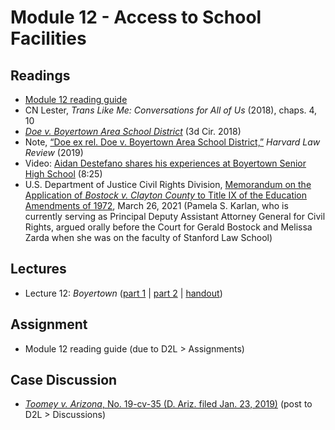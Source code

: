 # Module 12 - Access to School Facilities

## Readings

- [Module 12 reading guide](https://github.com/dingherself/phil-324/raw/main/reading-guides/12-reading-guide.docx)
- CN Lester, *Trans Like Me: Conversations for All of Us* (2018), chaps. 4, 10
- [*Doe v. Boyertown Area School District*](http://www2.ca3.uscourts.gov/opinarch/173113ppan.pdf) (3d Cir. 2018)
- Note, [“Doe ex rel. Doe v. Boyertown Area School District,”](https://harvardlawreview.org/2019/05/doe-ex-rel-doe-v-boyertown-area-school-district/) *Harvard Law Review* (2019)
- Video: [Aidan Destefano shares his experiences at Boyertown Senior High School](https://www.youtube.com/watch?v=CQdYeKHhW4k) (8:25)
- U.S. Department of Justice Civil Rights Division, [Memorandum on the Application of *Bostock v. Clayton County* to Title IX of the Education Amendments of 1972](https://www.justice.gov/crt/page/file/1383026/download), March 26, 2021 (Pamela S. Karlan, who is currently serving as Principal Deputy Assistant Attorney General for Civil Rights, argued orally before the Court for Gerald Bostock and Melissa Zarda when she was on the faculty of Stanford Law School)

## Lectures

- Lecture 12: *Boyertown* ([part 1](https://youtu.be/adXT4by8GNk) \| [part 2](https://youtu.be/LJ2iKjST7D8) \| [handout](https://github.com/dingherself/phil-324/blob/main/handouts/12-boyertown.md))

## Assignment

- Module 12 reading guide (due to D2L > Assignments)

## Case Discussion

- [*Toomey v. Arizona*, No. 19-cv-35 (D. Ariz. filed Jan. 23, 2019)](https://github.com/dingherself/phil-324/blob/main/case-discussions/06-toomey.md) (post to D2L > Discussions)